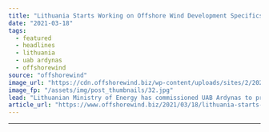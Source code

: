 ```yaml
---
title: "Lithuania Starts Working on Offshore Wind Development Specifics"
date: "2021-03-18"
tags: 
  - featured
  - headlines
  - lithuania
  - uab ardynas
  - offshorewind
source: "offshorewind"
image_url: "https://cdn.offshorewind.biz/wp-content/uploads/sites/2/2021/03/18155004/Burbo-Bank-Extension_credit-Orsted.jpg"
image_fp: "/assets/img/post_thumbnails/32.jpg"
lead: "Lithuanian Ministry of Energy has commissioned UAB Ardynas to prepare a special plan and"
article_url: "https://www.offshorewind.biz/2021/03/18/lithuania-starts-working-on-offshore-wind-development-specifics/"
---
```


---
